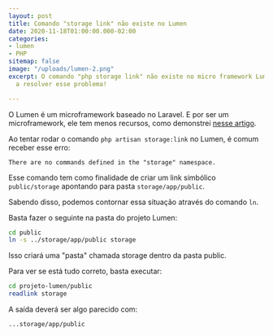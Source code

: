 ```yaml
---
layout: post
title: Comando "storage link" não existe no Lumen
date: 2020-11-18T01:00:00.000-02:00
categories:
- lumen
- PHP
sitemap: false
image: "/uploads/lumen-2.png"
excerpt: O comando "php storage link" não existe no micro framework Lumen? Aprenda
  a resolver esse problema!

---
```

O Lumen é um microframework baseado no Laravel. E por ser um microframework, ele tem menos recursos, como demonstrei [nesse artigo](blog/2020/11/18/por-que-o-comando-artisan-serve-nao-funciona-no-lumen-framework).

Ao tentar rodar o comando `php artisan storage:link` no Lumen, é comum receber esse erro:

```
There are no commands defined in the "storage" namespace.
```

Esse comando tem como finalidade de criar um link simbólico `public/storage` apontando para pasta `storage/app/public`.

Sabendo disso, podemos contornar essa situação através do comando `ln`.

Basta fazer o seguinte na pasta do projeto Lumen:

```bash
cd public
ln -s ../storage/app/public storage
```

Isso criará uma "pasta" chamada storage dentro da pasta public. 

Para ver se está tudo correto, basta executar:

```bash
cd projeto-lumen/public
readlink storage
```


A saída deverá ser algo parecido com:
```bash
...storage/app/public
```